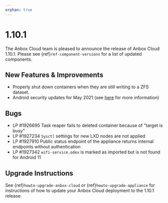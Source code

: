 ```yaml
---
orphan: true
---
```

# 1.10.1

The Anbox Cloud team is pleased to announce the release of Anbox Cloud 1.10.1.
Please see {ref}`ref-component-versions` for a list of updated components.

## New Features & Improvements

* Properly shut down containers when they are still writing to a ZFS dataset.
* Android security updates for May 2021 (see [here](https://source.android.com/security/bulletin/2021-05-01) for more information)

## Bugs

* LP #1926695 Task reaper fails to deleted container because of "target is busy"
* LP #1927234 `Sysctl` settings for new LXD nodes are not applied
* LP #1927910 Public status endpoint of the appliance returns internal endpoints without authentication
* LP #1927342 `wifi-service.odex` is marked as imported but is not found for Android 11

## Upgrade Instructions

See {ref}`howto-upgrade-anbox-cloud` or {ref}`howto-upgrade-appliance` for instructions of how to update your Anbox Cloud deployment to the 1.10.1 release.